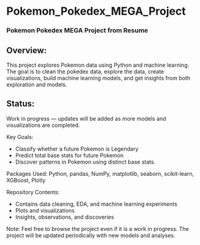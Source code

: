 # Pokemon_Pokedex_MEGA_Project


### Pokemon Pokedex MEGA Project from Resume

## Overview:
This project explores Pokemon data using Python and machine learning. The goal is to clean the pokedex data, explore the data, create visualizations, build machine learning models, and get insights from both exploration and models.

## Status:
Work in progress — updates will be added as more models and visualizations are completed.

Key Goals:

* Classify whether a future Pokemon is Legendary
* Predict total base stats for future Pokemon
* Discover patterns in Pokemon using distinct base stats.

Packages Used:
Python, pandas, NumPy, matplotlib, seaborn, scikit-learn, XGBoost, Plotly

Repository Contents:

* Contains data cleaning, EDA, and machine learning experiments
* Plots and visualizations
* Insights, observations, and discoveries

Note:
Feel free to browse  the project even if it is a work in progress. The project will be updated periodically with new models and analyses.

